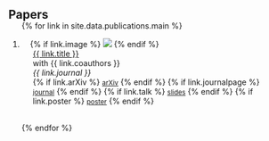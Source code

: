 <h2 id="publications" style="margin: 2px 0px -15px;">Papers</h2>

<div class="publications">
<ol class="bibliography">

{% for link in site.data.publications.main %}


<li>
<div class="pub-row"> 
<div class="col-sm-3 abbr" style="position: relative;padding-right: 15px;padding-left: 15px;">
    {% if link.image %} 
    <img src="{{ link.image }}" class="teaser img-fluid z-depth-1" style="width=100;height=40%">
    {% endif %} 
  </div>

  <div class="col-sm-9" style="position: relative;padding-right: 15px;padding-left: 20px;">
      <div class="title"><a href="{{ link.arXiv }}">{{ link.title }}</a></div>
      <div class="author">with {{ link.coauthors }}</div>
      <div class="periodical"><em>{{ link.journal }}</em></div>
    <div class="links">
      {% if link.arXiv %} 
      <a href="{{ link.arXiv }}" class="btn btn-sm z-depth-0" role="button" target="_blank" style="font-size:12px;">arXiv</a>
      {% endif %}
      {% if link.journalpage %} 
      <a href="{{ link.journalpage }}" class="btn btn-sm z-depth-0" role="button" target="_blank" style="font-size:12px;">journal</a>
      {% endif %}
      {% if link.talk %} 
      <a href="{{ link.talk }}" class="btn btn-sm z-depth-0" role="button" target="_blank" style="font-size:12px;">slides</a>
      {% endif %}
      {% if link.poster %} 
      <a href="{{ link.poster }}" class="btn btn-sm z-depth-0" role="button" target="_blank" style="font-size:12px;">poster</a>
      {% endif %} 
    </div>
  </div>
</div>
</li>


<br>

{% endfor %}

</ol>
</div>

